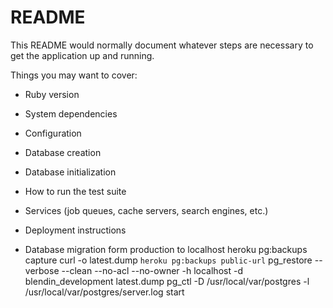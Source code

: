 # README

This README would normally document whatever steps are necessary to get the
application up and running.

Things you may want to cover:

* Ruby version

* System dependencies

* Configuration

* Database creation

* Database initialization

* How to run the test suite

* Services (job queues, cache servers, search engines, etc.)    

* Deployment instructions

* Database migration form production to localhost
	heroku pg:backups capture
	curl -o latest.dump `heroku pg:backups public-url`
	pg_restore --verbose --clean --no-acl --no-owner -h localhost -d blendin_development latest.dump
	pg_ctl -D /usr/local/var/postgres -l /usr/local/var/postgres/server.log start